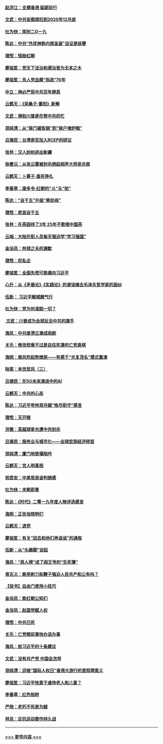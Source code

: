 #### [赵洪江：支撑香港 砥砺前行](../pages/nsc993/n11748482.md?t=12271601) 
#### [文武：中共妄图顽抗到2020年12月底](../pages/nsc993/n11748446.md?t=12271601) 
#### [吐为快：挥别二O一九](../pages/nsc993/n11748411.md?t=12271601) 
#### [陈达：中共“外扰神韵内禁圣诞”自证是妖孽](../pages/nsc993/n11748226.md?t=12271601) 
#### [理悟：怪胎红朝](../pages/nsc993/n11748206.md?t=12271601) 
#### [廖祖笙：党天下法治和德治皆为无本之木](../pages/nsc993/n11748135.md?t=12271601) 
#### [廖祖笙：杀人党血腥“执政”70年](../pages/nsc993/n11745144.md?t=12271601) 
#### [中立：神必严惩中共百年罪恶](../pages/nsc993/n11744970.md?t=12271601) 
#### [云鹤天：《采桑子‧重阳》新解](../pages/nsc993/n11744948.md?t=12271601) 
#### [文武：弹劾川普是在帮中共的忙](../pages/nsc993/n11744758.md?t=12271601) 
#### [郑纯清：从“挨门砸饭锅”到“挨户堵炉眼”](../pages/nsc993/n11744745.md?t=12271601) 
#### [吕锡民：台湾是否加入RCEP的研议](../pages/nsc993/n11744701.md?t=12271601) 
#### [张林：汉人纷纷逃出新疆](../pages/nsc993/n11743530.md?t=12271601) 
#### [徐曼沅：从张云雷被封杀想起相声大师吴兆南](../pages/nsc993/n11741816.md?t=12271601) 
#### [云鹤天：卜算子‧垂死挣扎](../pages/nsc993/n11739956.md?t=12271601) 
#### [李春草：唐多令‧红朝的“斗”与“拍”](../pages/nsc993/n11739830.md?t=12271601) 
#### [陈达：“自干五”升级“牵妨母”](../pages/nsc993/n11739724.md?t=12271601) 
#### [理悟：悲哀自干五](../pages/nsc993/n11739547.md?t=12271601) 
#### [张林：在茶园待了3年 25年不敢喝中国茶](../pages/nsc993/n11739240.md?t=12271601) 
#### [云端：大陆在职人员每天强迫学“学习强国”](../pages/nsc993/n11738735.md?t=12271601) 
#### [金浴凤：林郑之夫的渊默](../pages/nsc993/n11737735.md?t=12271601) 
#### [理悟：叹私企](../pages/nsc993/n11737715.md?t=12271601) 
#### [廖祖笙：全面失控可能袭向习近平](../pages/nsc993/n11737704.md?t=12271601) 
#### [心升：从《矛盾论》《实践论》的谬误揭去毛泽东哲学家的面纱](../pages/nsc993/n11736962.md?t=12271601) 
#### [伍新： 习近平赌城赌气行](../pages/nsc993/n11736929.md?t=12271601) 
#### [吐为快：党为何凌蹈一切？](../pages/nsc993/n11736915.md?t=12271601) 
#### [ 文武：川普成为全球反击中共的旗手](../pages/nsc993/n11736882.md?t=12271601) 
#### [海风：中共废港立澳成闹剧](../pages/nsc993/n11735857.md?t=12271601) 
#### [关乐：修改校章不过是自往死凑的亡党臭棋](../pages/nsc993/n11735097.md?t=12271601) 
#### [海网：南风吹起势燎原——有感于“光复茂名”模式重演](../pages/nsc993/n11732308.md?t=12271601) 
#### [陆客：末世民风（三）](../pages/nsc993/n11732211.md?t=12271601) 
#### [吕锡民：在5G未来演进中的AI](../pages/nsc993/n11730010.md?t=12271601) 
#### [云鹤天：中共的心态](../pages/nsc993/n11729906.md?t=12271601) 
#### [陈达：习近平夸林郑月娥“恪尽职守”感言](../pages/nsc993/n11729881.md?t=12271601) 
#### [理悟：天开眼](../pages/nsc993/n11729699.md?t=12271601) 
#### [洪微：英超球星也遭中共封杀](../pages/nsc993/n11727243.md?t=12271601) 
#### [吕锡民：服务业与城市化——全球宏观经济转型](../pages/nsc993/n11725845.md?t=12271601) 
#### [郑纯清：厦门地铁塌陷吟](../pages/nsc993/n11725813.md?t=12271601) 
#### [云鹤天：世人明真相](../pages/nsc993/n11725621.md?t=12271601) 
#### [祝君安：中美贸易谈判随感](../pages/nsc993/n11725609.md?t=12271601) 
#### [吐为快：末朝即景](../pages/nsc993/n11723365.md?t=12271601) 
#### [陈达：《时代》二零一九年度人物评选感言](../pages/nsc993/n11723337.md?t=12271601) 
#### [海网：正告张晓明们](../pages/nsc993/n11723228.md?t=12271601) 
#### [云鹤天：退党](../pages/nsc993/n11723056.md?t=12271601) 
#### [廖祖笙：有关“回去和他们再谈谈”的通报](../pages/nsc993/n11722442.md?t=12271601) 
#### [伍新：从“头踢脚”说起](../pages/nsc993/n11722429.md?t=12271601) 
#### [海风：“恶人榜”成了阎王爷的“生死簿”](../pages/nsc993/n11722272.md?t=12271601) 
#### [胥志义：能用剌刀和鞭子强迫人民共产和公有吗？](../pages/nsc993/n11720569.md?t=12271601) 
#### [【投书】自由门使用小技巧](../pages/nsc993/n11720180.md?t=12271601) 
#### [金浴凤：致红朝公知们](../pages/nsc993/n11720563.md?t=12271601) 
#### [金浴凤：赵国党赋人权](../pages/nsc993/n11720533.md?t=12271601) 
#### [理悟：中共已死](../pages/nsc993/n11720233.md?t=12271601) 
#### [关乐：亡党眼前事快办该办事](../pages/nsc993/n11719160.md?t=12271601) 
#### [海风：给习近平的十条建议](../pages/nsc993/n11717616.md?t=12271601) 
#### [文武：没有共产党 中国会怎样](../pages/nsc993/n11717584.md?t=12271601) 
#### [郑纯清：迎接“国际人权日”香港大游行的里程牌意义](../pages/nsc993/n11717417.md?t=12271601) 
#### [廖祖笙：习近平快意于虐待老人和儿童？](../pages/nsc993/n11715313.md?t=12271601) 
#### [李春草：红色陷阱](../pages/nsc993/n11715029.md?t=12271601) 
#### [严晓：老朽不死是为贼](../pages/nsc993/n11712910.md?t=12271601) 
#### [林忌：反抗运动要作持久战](../pages/nsc993/n11712623.md?t=12271601) 

----
#### [ >>> 更早内容 <<< ](../indexes/nsc993-earlier.md)
